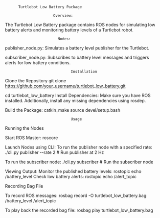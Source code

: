           Turtlebot Low Battery Package

                          Overview:
The Turtlebot Low Battery package contains ROS nodes for simulating low battery alerts and monitoring battery levels of a Turtlebot robot.

                            Nodes:
publisher_node.py: Simulates a battery level publisher for the Turtlebot.

subscriber_node.py: Subscribes to battery level messages and triggers alerts for low battery conditions.

                                  Installation

Clone the Repository
git clone https://github.com/your_username/turtlebot_low_battery.git

cd turtlebot_low_battery
Install Dependencies:
Make sure you have ROS installed. Additionally, install any missing dependencies using rosdep.

Build the Package:
catkin_make 
source devel/setup.bash

                                  Usage

Running the Nodes

Start ROS Master:
roscore

Launch Nodes using CLI:
To run the publisher node with a specified rate:
./cli.py publisher --rate 2  # Run publisher at 2 Hz

To run the subscriber node:
./cli.py subscriber  # Run the subscriber node

Viewing Output:
Monitor the published battery levels: rostopic echo /battery_level
Check low battery alerts: rostopic echo /alert_topic

Recording Bag File

To record ROS messages:
rosbag record -O turtlebot_low_battery.bag /battery_level /alert_topic

To play back the recorded bag file:
rosbag play turtlebot_low_battery.bag
